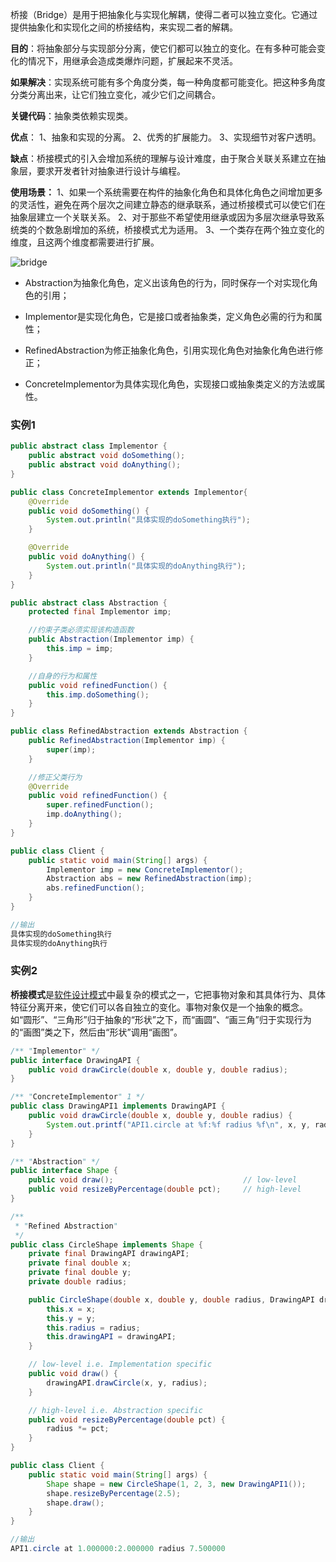 桥接（Bridge）是用于把抽象化与实现化解耦，使得二者可以独立变化。它通过提供抽象化和实现化之间的桥接结构，来实现二者的解耦。

**目的**：将抽象部分与实现部分分离，使它们都可以独立的变化。在有多种可能会变化的情况下，用继承会造成类爆炸问题，扩展起来不灵活。

**如果解决**：实现系统可能有多个角度分类，每一种角度都可能变化。把这种多角度分类分离出来，让它们独立变化，减少它们之间耦合。

**关键代码**：抽象类依赖实现类。

**优点**： 1、抽象和实现的分离。 2、优秀的扩展能力。 3、实现细节对客户透明。

**缺点**：桥接模式的引入会增加系统的理解与设计难度，由于聚合关联关系建立在抽象层，要求开发者针对抽象进行设计与编程。

**使用场景：** 1、如果一个系统需要在构件的抽象化角色和具体化角色之间增加更多的灵活性，避免在两个层次之间建立静态的继承联系，通过桥接模式可以使它们在抽象层建立一个关联关系。 2、对于那些不希望使用继承或因为多层次继承导致系统类的个数急剧增加的系统，桥接模式尤为适用。 3、一个类存在两个独立变化的维度，且这两个维度都需要进行扩展。

![bridge](D:\Document\MyNotes\03_设计模式\res\bridge.png)

* Abstraction为抽象化角色，定义出该角色的行为，同时保存一个对实现化角色的引用；

* Implementor是实现化角色，它是接口或者抽象类，定义角色必需的行为和属性；

* RefinedAbstraction为修正抽象化角色，引用实现化角色对抽象化角色进行修正；

* ConcreteImplementor为具体实现化角色，实现接口或抽象类定义的方法或属性。



### 实例1

```java
public abstract class Implementor {
    public abstract void doSomething();
    public abstract void doAnything();
}

public class ConcreteImplementor extends Implementor{
    @Override
    public void doSomething() {
        System.out.println("具体实现的doSomething执行");
    }

    @Override
    public void doAnything() {
        System.out.println("具体实现的doAnything执行");
    }
}
```

```java
public abstract class Abstraction {
    protected final Implementor imp;

    //约束子类必须实现该构造函数
    public Abstraction(Implementor imp) {
        this.imp = imp;
    }

    //自身的行为和属性
    public void refinedFunction() {
        this.imp.doSomething();
    }
}

public class RefinedAbstraction extends Abstraction {
    public RefinedAbstraction(Implementor imp) {
        super(imp);
    }

    //修正父类行为
    @Override
    public void refinedFunction() {
        super.refinedFunction();
        imp.doAnything();
    }
}
```

```java
public class Client {
    public static void main(String[] args) {
        Implementor imp = new ConcreteImplementor();
        Abstraction abs = new RefinedAbstraction(imp);
        abs.refinedFunction();
    }
}
```

```java
//输出
具体实现的doSomething执行
具体实现的doAnything执行
```



### 实例2

**桥接模式**是[软件设计模式](https://zh.wikipedia.org/wiki/軟件設計模式)中最复杂的模式之一，它把事物对象和其具体行为、具体特征分离开来，使它们可以各自独立的变化。事物对象仅是一个抽象的概念。如“圆形”、“三角形”归于抽象的“形状”之下，而“画圆”、“画三角”归于实现行为的“画图”类之下，然后由“形状”调用“画图”。

```java
/** "Implementor" */
public interface DrawingAPI {
    public void drawCircle(double x, double y, double radius);
}

/** "ConcreteImplementor" 1 */
public class DrawingAPI1 implements DrawingAPI {
    public void drawCircle(double x, double y, double radius) {
        System.out.printf("API1.circle at %f:%f radius %f\n", x, y, radius);
    }
}
```

```java
/** "Abstraction" */
public interface Shape {
    public void draw();                             // low-level
    public void resizeByPercentage(double pct);     // high-level
}

/**
 * "Refined Abstraction"
 */
public class CircleShape implements Shape {
    private final DrawingAPI drawingAPI;
    private final double x;
    private final double y;
    private double radius;

    public CircleShape(double x, double y, double radius, DrawingAPI drawingAPI) {
        this.x = x;
        this.y = y;
        this.radius = radius;
        this.drawingAPI = drawingAPI;
    }

    // low-level i.e. Implementation specific
    public void draw() {
        drawingAPI.drawCircle(x, y, radius);
    }

    // high-level i.e. Abstraction specific
    public void resizeByPercentage(double pct) {
        radius *= pct;
    }
}
```

```java
public class Client {
    public static void main(String[] args) {
        Shape shape = new CircleShape(1, 2, 3, new DrawingAPI1());
        shape.resizeByPercentage(2.5);
        shape.draw();
    }
}
```

```java
//输出
API1.circle at 1.000000:2.000000 radius 7.500000
```

